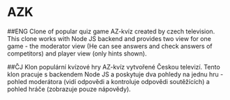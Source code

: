 # AZK
##ENG
Clone of popular quiz game AZ-kvíz created by czech television. This clone works with Node JS backend and provides two view for one game - the moderator view (He can see answers and check answers of competitors) and player view (only hints shown).

##ČJ
Klon populární kvízové hry AZ-kvíz vytvořené Českou televizí. Tento klon pracuje s backendem Node JS a poskytuje dva pohledy na jednu hru - pohled moderátora (vidí odpovědi a kontroluje odpovědi soutěžících) a pohled hráče (zobrazuje pouze nápovědy).
